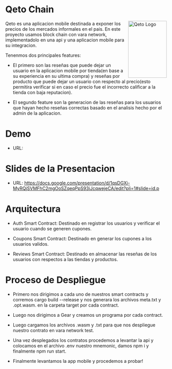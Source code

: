 # Qeto Chain

<img src="https://www.jesusalvan.com/qeto.jpeg" align="right"
     alt="Qeto Logo" width="120" height="178">

Qeto es una aplicacion mobile destinada a exponer los precios de los mercados informales en el pais.
En este proyecto usamos block chain con vara network, implementadolo en una api y una aplicacion mobile para su integracion.

Tenenmos dos principales features: 

* El primero son las reseñas que puede dejar un usuario en la aplicacion mobile por tienda(en base a su experiencia en su ultima compra) y reseñas por producto que puede dejar un usuario con respecto al precio(esto permitira verificar si en caso el precio fue el incorrecto calificar a la tienda con baja reputacion). 

* El segundo feature son la generacion de las reseñas para los usuarios que hayan hecho reseñas correctas basado en el analisis hecho por el admin de la aplicacion.

# Demo

* URL: 

# Slides de la Presentacion

* URL: https://docs.google.com/presentation/d/1qsDGXi-MyRQjSVMFhC2mgOoSZqeqPpS93iJcqwejeCA/edit?pli=1#slide=id.p

# Arquitectura

* Auth Smart Contract: Destinado en registrar los usuarios y verificar el usuario cuando se generen cupones.

* Coupons Smart Contract: Destinado en generar los cupones a los usuarios validos.

* Reviews Smart Contract: Destinado en almacenar las reseñas de los usuarios con respectos a las tiendas y productos.

# Proceso de Despliegue

* Primero nos dirigimos a cada uno de nuestros smart contracts y corremos cargo build --release y nos generara los archivos meta.txt y .opt.wasm. en la carpeta target por cada contract.

* Luego nos dirigimos a Gear y creamos un programa por cada contract.

* Luego cargamos los archivos .wasm y .txt para que nos despliegue nuestro contrato en vara network test.

* Una vez desplegados los contratos procedemos a levantar la api y colocamos en el archivo .env nuestro mnemonic, damos npm i y finalmente npm run start.

* Finalmente levantamos la app mobile y procedemos a probar!
